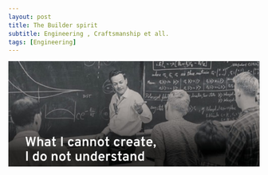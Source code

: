 ```yaml
---
layout: post
title: The Builder spirit
subtitle: Engineering , Craftsmanship et all.
tags: [Engineering]
---
```


![Feynman](/img/feynman.jpeg)
